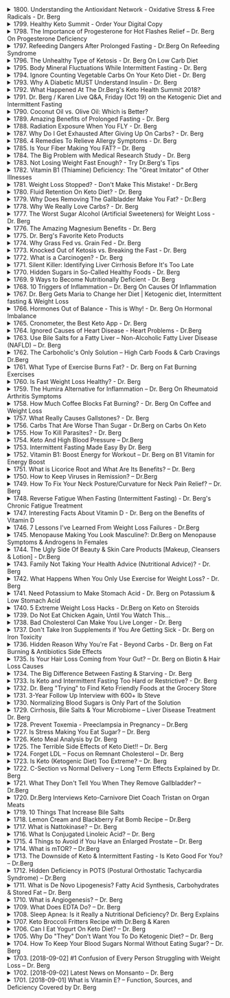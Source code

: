 <details>
<summary>1800. Understanding the Antioxidant Network - Oxidative Stress & Free Radicals - Dr. Berg</summary><br>

<a href="https://www.youtube.com/watch?v=eU64_Ua0Brc" target="_blank">
    <img src="https://img.youtube.com/vi/eU64_Ua0Brc/maxresdefault.jpg" 
        alt="[Youtube]" width="200">
</a>


</details>

<details>
<summary>1799. Healthy Keto Summit - Order Your Digital Copy</summary><br>

<a href="https://www.youtube.com/watch?v=xVkHlj6G518" target="_blank">
    <img src="https://img.youtube.com/vi/xVkHlj6G518/maxresdefault.jpg" 
        alt="[Youtube]" width="200">
</a>


</details>

<details>
<summary>1798. The Importance of Progesterone for Hot Flashes Relief – Dr. Berg On Progesterone Deficiency</summary><br>

<a href="https://www.youtube.com/watch?v=fTYKyPlU0IE" target="_blank">
    <img src="https://img.youtube.com/vi/fTYKyPlU0IE/maxresdefault.jpg" 
        alt="[Youtube]" width="200">
</a>


</details>

<details>
<summary>1797. Refeeding Dangers After Prolonged Fasting - Dr.Berg On Refeeding Syndrome</summary><br>

<a href="https://www.youtube.com/watch?v=9V8xMmkTf64" target="_blank">
    <img src="https://img.youtube.com/vi/9V8xMmkTf64/maxresdefault.jpg" 
        alt="[Youtube]" width="200">
</a>


</details>

<details>
<summary>1796. The Unhealthy Type of Ketosis - Dr. Berg On Low Carb Diet</summary><br>

<a href="https://www.youtube.com/watch?v=nfPhbmgf2wI" target="_blank">
    <img src="https://img.youtube.com/vi/nfPhbmgf2wI/maxresdefault.jpg" 
        alt="[Youtube]" width="200">
</a>


</details>

<details>
<summary>1795. Body Mineral Fluctuations While Intermittent Fasting - Dr. Berg</summary><br>

<a href="https://www.youtube.com/watch?v=kCd6oXZXaZM" target="_blank">
    <img src="https://img.youtube.com/vi/kCd6oXZXaZM/maxresdefault.jpg" 
        alt="[Youtube]" width="200">
</a>


</details>

<details>
<summary>1794. Ignore Counting Vegetable Carbs On Your Keto Diet - Dr. Berg</summary><br>

<a href="https://www.youtube.com/watch?v=abIwP9cOMEk" target="_blank">
    <img src="https://img.youtube.com/vi/abIwP9cOMEk/maxresdefault.jpg" 
        alt="[Youtube]" width="200">
</a>


</details>

<details>
<summary>1793. Why A Diabetic MUST Understand Insulin -  Dr. Berg</summary><br>

<a href="https://www.youtube.com/watch?v=k-JcmENOd_g" target="_blank">
    <img src="https://img.youtube.com/vi/k-JcmENOd_g/maxresdefault.jpg" 
        alt="[Youtube]" width="200">
</a>


</details>

<details>
<summary>1792. What Happened At The Dr.Berg's Keto Health Summit 2018?</summary><br>

<a href="https://www.youtube.com/watch?v=FveThYg0PS0" target="_blank">
    <img src="https://img.youtube.com/vi/FveThYg0PS0/maxresdefault.jpg" 
        alt="[Youtube]" width="200">
</a>


</details>

<details>
<summary>1791. Dr. Berg / Karen Live Q&A, Friday (Oct 19) on the Ketogenic Diet and Intermittent Fasting</summary><br>

<a href="https://www.youtube.com/watch?v=PfStOdpzqug" target="_blank">
    <img src="https://img.youtube.com/vi/PfStOdpzqug/maxresdefault.jpg" 
        alt="[Youtube]" width="200">
</a>


</details>

<details>
<summary>1790. Coconut Oil vs. Olive Oil: Which is Better?</summary><br>

<a href="https://www.youtube.com/watch?v=BCVvw-ReyBE" target="_blank">
    <img src="https://img.youtube.com/vi/BCVvw-ReyBE/maxresdefault.jpg" 
        alt="[Youtube]" width="200">
</a>


</details>

<details>
<summary>1789. Amazing Benefits of Prolonged Fasting - Dr. Berg</summary><br>

<a href="https://www.youtube.com/watch?v=EX_kg6Nimbc" target="_blank">
    <img src="https://img.youtube.com/vi/EX_kg6Nimbc/maxresdefault.jpg" 
        alt="[Youtube]" width="200">
</a>


</details>

<details>
<summary>1788. Radiation Exposure When You FLY - Dr. Berg</summary><br>

<a href="https://www.youtube.com/watch?v=o_wwRwVtz5g" target="_blank">
    <img src="https://img.youtube.com/vi/o_wwRwVtz5g/maxresdefault.jpg" 
        alt="[Youtube]" width="200">
</a>


</details>

<details>
<summary>1787. Why Do I Get Exhausted After Giving Up On Carbs? - Dr. Berg</summary><br>

<a href="https://www.youtube.com/watch?v=RpJqcSa_Udc" target="_blank">
    <img src="https://img.youtube.com/vi/RpJqcSa_Udc/maxresdefault.jpg" 
        alt="[Youtube]" width="200">
</a>


</details>

<details>
<summary>1786. 4 Remedies To Relieve Allergy Symptoms - Dr. Berg</summary><br>

<a href="https://www.youtube.com/watch?v=6b436sk5nJQ" target="_blank">
    <img src="https://img.youtube.com/vi/6b436sk5nJQ/maxresdefault.jpg" 
        alt="[Youtube]" width="200">
</a>


</details>

<details>
<summary>1785. Is Your Fiber Making You FAT? – Dr. Berg</summary><br>

<a href="https://www.youtube.com/watch?v=6ko3Y9L_IKw" target="_blank">
    <img src="https://img.youtube.com/vi/6ko3Y9L_IKw/maxresdefault.jpg" 
        alt="[Youtube]" width="200">
</a>


</details>

<details>
<summary>1784. The Big Problem with Medical Research Study - Dr. Berg</summary><br>

<a href="https://www.youtube.com/watch?v=PGCUXpBKZ8s" target="_blank">
    <img src="https://img.youtube.com/vi/PGCUXpBKZ8s/maxresdefault.jpg" 
        alt="[Youtube]" width="200">
</a>


</details>

<details>
<summary>1783. Not Losing Weight Fast Enough? - Try Dr.Berg's Tips</summary><br>

<a href="https://www.youtube.com/watch?v=9EQodVTU9Uw" target="_blank">
    <img src="https://img.youtube.com/vi/9EQodVTU9Uw/maxresdefault.jpg" 
        alt="[Youtube]" width="200">
</a>


</details>

<details>
<summary>1782. Vitamin B1 (Thiamine) Deficiency: The "Great Imitator" of Other Illnesses</summary><br>

<a href="https://www.youtube.com/watch?v=rjVXFqiPDwE" target="_blank">
    <img src="https://img.youtube.com/vi/rjVXFqiPDwE/maxresdefault.jpg" 
        alt="[Youtube]" width="200">
</a>


</details>

<details>
<summary>1781. Weight Loss Stopped? - Don't Make This Mistake! - Dr.Berg</summary><br>

<a href="https://www.youtube.com/watch?v=KIhlXoUkefw" target="_blank">
    <img src="https://img.youtube.com/vi/KIhlXoUkefw/maxresdefault.jpg" 
        alt="[Youtube]" width="200">
</a>


</details>

<details>
<summary>1780. Fluid Retention On Keto Diet? - Dr. Berg</summary><br>

<a href="https://www.youtube.com/watch?v=1dP87mseObk" target="_blank">
    <img src="https://img.youtube.com/vi/1dP87mseObk/maxresdefault.jpg" 
        alt="[Youtube]" width="200">
</a>


</details>

<details>
<summary>1779. Why Does Removing The Gallbladder Make You Fat? - Dr.Berg</summary><br>

<a href="https://www.youtube.com/watch?v=SopkFfSeK8w" target="_blank">
    <img src="https://img.youtube.com/vi/SopkFfSeK8w/maxresdefault.jpg" 
        alt="[Youtube]" width="200">
</a>


</details>

<details>
<summary>1778. Why We Really Love Carbs? - Dr. Berg</summary><br>

<a href="https://www.youtube.com/watch?v=DakjUM_Q0ZY" target="_blank">
    <img src="https://img.youtube.com/vi/DakjUM_Q0ZY/maxresdefault.jpg" 
        alt="[Youtube]" width="200">
</a>


</details>

<details>
<summary>1777. The Worst Sugar Alcohol (Artificial Sweeteners) for Weight Loss - Dr. Berg</summary><br>

<a href="https://www.youtube.com/watch?v=H7AqABw5-_A" target="_blank">
    <img src="https://img.youtube.com/vi/H7AqABw5-_A/maxresdefault.jpg" 
        alt="[Youtube]" width="200">
</a>


</details>

<details>
<summary>1776. The Amazing Magnesium Benefits - Dr. Berg</summary><br>

<a href="https://www.youtube.com/watch?v=rq2pcEQhk_w" target="_blank">
    <img src="https://img.youtube.com/vi/rq2pcEQhk_w/maxresdefault.jpg" 
        alt="[Youtube]" width="200">
</a>


</details>

<details>
<summary>1775. Dr. Berg's Favorite Keto Products</summary><br>

<a href="https://www.youtube.com/watch?v=00sD_Y359xU" target="_blank">
    <img src="https://img.youtube.com/vi/00sD_Y359xU/maxresdefault.jpg" 
        alt="[Youtube]" width="200">
</a>


</details>

<details>
<summary>1774. Why Grass Fed vs. Grain Fed - Dr. Berg</summary><br>

<a href="https://www.youtube.com/watch?v=EWxYhaaColY" target="_blank">
    <img src="https://img.youtube.com/vi/EWxYhaaColY/maxresdefault.jpg" 
        alt="[Youtube]" width="200">
</a>


</details>

<details>
<summary>1773. Knocked Out of Ketosis vs. Breaking the Fast - Dr. Berg</summary><br>

<a href="https://www.youtube.com/watch?v=DpWuYf0GTLQ" target="_blank">
    <img src="https://img.youtube.com/vi/DpWuYf0GTLQ/maxresdefault.jpg" 
        alt="[Youtube]" width="200">
</a>


</details>

<details>
<summary>1772. What is a Carcinogen? - Dr. Berg</summary><br>

<a href="https://www.youtube.com/watch?v=Nz6DUu3g-cc" target="_blank">
    <img src="https://img.youtube.com/vi/Nz6DUu3g-cc/maxresdefault.jpg" 
        alt="[Youtube]" width="200">
</a>


</details>

<details>
<summary>1771. Silent Killer: Identifying Liver Cirrhosis Before It's Too Late</summary><br>

<a href="https://www.youtube.com/watch?v=2A1SddpHsus" target="_blank">
    <img src="https://img.youtube.com/vi/2A1SddpHsus/maxresdefault.jpg" 
        alt="[Youtube]" width="200">
</a>


</details>

<details>
<summary>1770. Hidden Sugars in So-Called Healthy Foods - Dr. Berg</summary><br>

<a href="https://www.youtube.com/watch?v=HFudDwqTu0M" target="_blank">
    <img src="https://img.youtube.com/vi/HFudDwqTu0M/maxresdefault.jpg" 
        alt="[Youtube]" width="200">
</a>


</details>

<details>
<summary>1769. 9 Ways to Become Nutritionally Deficient - Dr. Berg</summary><br>

<a href="https://www.youtube.com/watch?v=HH7etpYcv30" target="_blank">
    <img src="https://img.youtube.com/vi/HH7etpYcv30/maxresdefault.jpg" 
        alt="[Youtube]" width="200">
</a>


</details>

<details>
<summary>1768. 10 Triggers of Inflammation – Dr. Berg On Causes Of Inflammation</summary><br>

<a href="https://www.youtube.com/watch?v=YxeXfjWzqjc" target="_blank">
    <img src="https://img.youtube.com/vi/YxeXfjWzqjc/maxresdefault.jpg" 
        alt="[Youtube]" width="200">
</a>


</details>

<details>
<summary>1767. Dr. Berg Gets Maria to Change her Diet  | Ketogenic diet, Intermittent fasting & Weight Loss</summary><br>

<a href="https://www.youtube.com/watch?v=q7iQ06coxHQ" target="_blank">
    <img src="https://img.youtube.com/vi/q7iQ06coxHQ/maxresdefault.jpg" 
        alt="[Youtube]" width="200">
</a>


</details>

<details>
<summary>1766. Hormones Out of Balance - This is Why! - Dr. Berg On Hormonal Imbalance</summary><br>

<a href="https://www.youtube.com/watch?v=AqufWFYK_r8" target="_blank">
    <img src="https://img.youtube.com/vi/AqufWFYK_r8/maxresdefault.jpg" 
        alt="[Youtube]" width="200">
</a>


</details>

<details>
<summary>1765. Cronometer, the Best Keto App - Dr. Berg</summary><br>

<a href="https://www.youtube.com/watch?v=YA7BTmE3zYQ" target="_blank">
    <img src="https://img.youtube.com/vi/YA7BTmE3zYQ/maxresdefault.jpg" 
        alt="[Youtube]" width="200">
</a>


</details>

<details>
<summary>1764. Ignored Causes of Heart Disease - Heart Problems - Dr.Berg</summary><br>

<a href="https://www.youtube.com/watch?v=uYQVVSu5YGw" target="_blank">
    <img src="https://img.youtube.com/vi/uYQVVSu5YGw/maxresdefault.jpg" 
        alt="[Youtube]" width="200">
</a>


</details>

<details>
<summary>1763. Use Bile Salts for a Fatty Liver – Non-Alcoholic Fatty Liver Disease (NAFLD) – Dr. Berg</summary><br>

<a href="https://www.youtube.com/watch?v=ZALPTExG_d0" target="_blank">
    <img src="https://img.youtube.com/vi/ZALPTExG_d0/maxresdefault.jpg" 
        alt="[Youtube]" width="200">
</a>


</details>

<details>
<summary>1762. The Carboholic's Only Solution – High Carb Foods & Carb Cravings Dr.Berg</summary><br>

<a href="https://www.youtube.com/watch?v=Xr6F8Mbf1nY" target="_blank">
    <img src="https://img.youtube.com/vi/Xr6F8Mbf1nY/maxresdefault.jpg" 
        alt="[Youtube]" width="200">
</a>


</details>

<details>
<summary>1761. What Type of Exercise Burns Fat? - Dr. Berg on Fat Burning Exercises</summary><br>

<a href="https://www.youtube.com/watch?v=i-MmwsNZ9OM" target="_blank">
    <img src="https://img.youtube.com/vi/i-MmwsNZ9OM/maxresdefault.jpg" 
        alt="[Youtube]" width="200">
</a>


</details>

<details>
<summary>1760. Is Fast Weight Loss Healthy? - Dr. Berg</summary><br>

<a href="https://www.youtube.com/watch?v=rIHF_nZg2oM" target="_blank">
    <img src="https://img.youtube.com/vi/rIHF_nZg2oM/maxresdefault.jpg" 
        alt="[Youtube]" width="200">
</a>


</details>

<details>
<summary>1759. The Humira Alternative for Inflammation – Dr. Berg On Rheumatoid Arthritis Symptoms</summary><br>

<a href="https://www.youtube.com/watch?v=j_LNCT3KviY" target="_blank">
    <img src="https://img.youtube.com/vi/j_LNCT3KviY/maxresdefault.jpg" 
        alt="[Youtube]" width="200">
</a>


</details>

<details>
<summary>1758. How Much Coffee Blocks Fat Burning? - Dr. Berg On Coffee and Weight Loss</summary><br>

<a href="https://www.youtube.com/watch?v=D-wBWu-dRg4" target="_blank">
    <img src="https://img.youtube.com/vi/D-wBWu-dRg4/maxresdefault.jpg" 
        alt="[Youtube]" width="200">
</a>


</details>

<details>
<summary>1757. What Really Causes Gallstones? - Dr. Berg</summary><br>

<a href="https://www.youtube.com/watch?v=C5PweRDxf6g" target="_blank">
    <img src="https://img.youtube.com/vi/C5PweRDxf6g/maxresdefault.jpg" 
        alt="[Youtube]" width="200">
</a>


</details>

<details>
<summary>1756. Carbs That Are Worse Than Sugar - Dr.Berg on Carbs On Keto</summary><br>

<a href="https://www.youtube.com/watch?v=lIkLQDUE9a0" target="_blank">
    <img src="https://img.youtube.com/vi/lIkLQDUE9a0/maxresdefault.jpg" 
        alt="[Youtube]" width="200">
</a>


</details>

<details>
<summary>1755. How To Kill Parasites? - Dr. Berg</summary><br>

<a href="https://www.youtube.com/watch?v=XbZj0qfVT7s" target="_blank">
    <img src="https://img.youtube.com/vi/XbZj0qfVT7s/maxresdefault.jpg" 
        alt="[Youtube]" width="200">
</a>


</details>

<details>
<summary>1754. Keto And High Blood Pressure – Dr.Berg</summary><br>

<a href="https://www.youtube.com/watch?v=rVL79DvfAyA" target="_blank">
    <img src="https://img.youtube.com/vi/rVL79DvfAyA/maxresdefault.jpg" 
        alt="[Youtube]" width="200">
</a>


</details>

<details>
<summary>1753. Intermittent Fasting Made Easy By Dr. Berg</summary><br>

<a href="https://www.youtube.com/watch?v=OrEWl9NJD_Q" target="_blank">
    <img src="https://img.youtube.com/vi/OrEWl9NJD_Q/maxresdefault.jpg" 
        alt="[Youtube]" width="200">
</a>


</details>

<details>
<summary>1752. Vitamin B1: Boost Energy for Workout – Dr. Berg on B1 Vitamin for Energy Boost</summary><br>

<a href="https://www.youtube.com/watch?v=iH2jGTxau58" target="_blank">
    <img src="https://img.youtube.com/vi/iH2jGTxau58/maxresdefault.jpg" 
        alt="[Youtube]" width="200">
</a>


</details>

<details>
<summary>1751. What is Licorice Root and What Are Its Benefits? – Dr. Berg</summary><br>

<a href="https://www.youtube.com/watch?v=_6u9wZ83mkE" target="_blank">
    <img src="https://img.youtube.com/vi/_6u9wZ83mkE/maxresdefault.jpg" 
        alt="[Youtube]" width="200">
</a>


</details>

<details>
<summary>1750. How to Keep Viruses in Remission? – Dr.Berg</summary><br>

<a href="https://www.youtube.com/watch?v=2W7MEy72l7Q" target="_blank">
    <img src="https://img.youtube.com/vi/2W7MEy72l7Q/maxresdefault.jpg" 
        alt="[Youtube]" width="200">
</a>


</details>

<details>
<summary>1749. How To Fix Your Neck Posture/Curvature for Neck Pain Relief? – Dr. Berg</summary><br>

<a href="https://www.youtube.com/watch?v=abyNXeKF0kE" target="_blank">
    <img src="https://img.youtube.com/vi/abyNXeKF0kE/maxresdefault.jpg" 
        alt="[Youtube]" width="200">
</a>


</details>

<details>
<summary>1748. Reverse Fatigue When Fasting (Intermittent Fasting) - Dr. Berg's Chronic Fatigue Treatment</summary><br>

<a href="https://www.youtube.com/watch?v=MpFejI0_gps" target="_blank">
    <img src="https://img.youtube.com/vi/MpFejI0_gps/maxresdefault.jpg" 
        alt="[Youtube]" width="200">
</a>


</details>

<details>
<summary>1747. Interesting Facts About Vitamin D - Dr. Berg on the Benefits of Vitamin D</summary><br>

<a href="https://www.youtube.com/watch?v=Ub495mlpl5g" target="_blank">
    <img src="https://img.youtube.com/vi/Ub495mlpl5g/maxresdefault.jpg" 
        alt="[Youtube]" width="200">
</a>


</details>

<details>
<summary>1746. 7 Lessons I've Learned From Weight Loss Failures - Dr.Berg</summary><br>

<a href="https://www.youtube.com/watch?v=usBkRM-V-2c" target="_blank">
    <img src="https://img.youtube.com/vi/usBkRM-V-2c/maxresdefault.jpg" 
        alt="[Youtube]" width="200">
</a>


</details>

<details>
<summary>1745. Menopause Making You Look Masculine?: Dr.Berg on Menopause Symptoms & Androgens In Females</summary><br>

<a href="https://www.youtube.com/watch?v=jo4MvvUQC2k" target="_blank">
    <img src="https://img.youtube.com/vi/jo4MvvUQC2k/maxresdefault.jpg" 
        alt="[Youtube]" width="200">
</a>


</details>

<details>
<summary>1744. The Ugly Side Of Beauty & Skin Care Products [Makeup, Cleansers & Lotion] - Dr.Berg</summary><br>

<a href="https://www.youtube.com/watch?v=L3O7b6DU17s" target="_blank">
    <img src="https://img.youtube.com/vi/L3O7b6DU17s/maxresdefault.jpg" 
        alt="[Youtube]" width="200">
</a>


</details>

<details>
<summary>1743. Family Not Taking Your Health Advice (Nutritional Advice)? - Dr. Berg</summary><br>

<a href="https://www.youtube.com/watch?v=YJIxfta3Ppw" target="_blank">
    <img src="https://img.youtube.com/vi/YJIxfta3Ppw/maxresdefault.jpg" 
        alt="[Youtube]" width="200">
</a>


</details>

<details>
<summary>1742. What Happens When You Only Use Exercise for Weight Loss? - Dr. Berg</summary><br>

<a href="https://www.youtube.com/watch?v=3tRvxIzFf8o" target="_blank">
    <img src="https://img.youtube.com/vi/3tRvxIzFf8o/maxresdefault.jpg" 
        alt="[Youtube]" width="200">
</a>


</details>

<details>
<summary>1741. Need Potassium to Make Stomach Acid - Dr. Berg on Potassium & Low Stomach Acid</summary><br>

<a href="https://www.youtube.com/watch?v=9zHq0rMP28I" target="_blank">
    <img src="https://img.youtube.com/vi/9zHq0rMP28I/maxresdefault.jpg" 
        alt="[Youtube]" width="200">
</a>


</details>

<details>
<summary>1740. 5 Extreme Weight Loss Hacks - Dr.Berg on Keto on Steroids</summary><br>

<a href="https://www.youtube.com/watch?v=mlJRSebJ0XA" target="_blank">
    <img src="https://img.youtube.com/vi/mlJRSebJ0XA/maxresdefault.jpg" 
        alt="[Youtube]" width="200">
</a>


</details>

<details>
<summary>1739. Do Not Eat Chicken Again, Until You Watch This...</summary><br>

<a href="https://www.youtube.com/watch?v=bo8b_c8M22g" target="_blank">
    <img src="https://img.youtube.com/vi/bo8b_c8M22g/maxresdefault.jpg" 
        alt="[Youtube]" width="200">
</a>


</details>

<details>
<summary>1738. Bad Cholesterol Can Make You Live Longer - Dr. Berg</summary><br>

<a href="https://www.youtube.com/watch?v=zEhygI0kvMg" target="_blank">
    <img src="https://img.youtube.com/vi/zEhygI0kvMg/maxresdefault.jpg" 
        alt="[Youtube]" width="200">
</a>


</details>

<details>
<summary>1737. Don't Take Iron Supplements if You Are Getting Sick - Dr. Berg on Iron Toxicity</summary><br>

<a href="https://www.youtube.com/watch?v=yPgb2h0RHiU" target="_blank">
    <img src="https://img.youtube.com/vi/yPgb2h0RHiU/maxresdefault.jpg" 
        alt="[Youtube]" width="200">
</a>


</details>

<details>
<summary>1736. Hidden Reason Why You're Fat - Beyond Carbs - Dr. Berg on Fat Burning &  Antibiotics Side Effects</summary><br>

<a href="https://www.youtube.com/watch?v=5-CwMkfUuS8" target="_blank">
    <img src="https://img.youtube.com/vi/5-CwMkfUuS8/maxresdefault.jpg" 
        alt="[Youtube]" width="200">
</a>


</details>

<details>
<summary>1735. Is Your Hair Loss Coming from Your Gut? – Dr. Berg on Biotin & Hair Loss Causes</summary><br>

<a href="https://www.youtube.com/watch?v=C8vItCic5sQ" target="_blank">
    <img src="https://img.youtube.com/vi/C8vItCic5sQ/maxresdefault.jpg" 
        alt="[Youtube]" width="200">
</a>


</details>

<details>
<summary>1734. The Big Difference Between Fasting & Starving - Dr. Berg</summary><br>

<a href="https://www.youtube.com/watch?v=bPAm66TbPcY" target="_blank">
    <img src="https://img.youtube.com/vi/bPAm66TbPcY/maxresdefault.jpg" 
        alt="[Youtube]" width="200">
</a>


</details>

<details>
<summary>1733. Is Keto and Intermittent Fasting Too Hard or Restrictive? - Dr. Berg</summary><br>

<a href="https://www.youtube.com/watch?v=xeL9O3UUiDY" target="_blank">
    <img src="https://img.youtube.com/vi/xeL9O3UUiDY/maxresdefault.jpg" 
        alt="[Youtube]" width="200">
</a>


</details>

<details>
<summary>1732. Dr. Berg "Trying" to Find Keto Friendly Foods at the Grocery Store</summary><br>

<a href="https://www.youtube.com/watch?v=52wkOBQ4uQY" target="_blank">
    <img src="https://img.youtube.com/vi/52wkOBQ4uQY/maxresdefault.jpg" 
        alt="[Youtube]" width="200">
</a>


</details>

<details>
<summary>1731. 3-Year Follow Up Interview with 600+ lb Steve</summary><br>

<a href="https://www.youtube.com/watch?v=YbwMKbjhtAA" target="_blank">
    <img src="https://img.youtube.com/vi/YbwMKbjhtAA/maxresdefault.jpg" 
        alt="[Youtube]" width="200">
</a>


</details>

<details>
<summary>1730. Normalizing Blood Sugars is Only Part of the Solution</summary><br>

<a href="https://www.youtube.com/watch?v=JoAIA4E2SaM" target="_blank">
    <img src="https://img.youtube.com/vi/JoAIA4E2SaM/maxresdefault.jpg" 
        alt="[Youtube]" width="200">
</a>


</details>

<details>
<summary>1729. Cirrhosis, Bile Salts & Your Microbiome – Liver Disease Treatment Dr. Berg</summary><br>

<a href="https://www.youtube.com/watch?v=e1W9fMS1jZM" target="_blank">
    <img src="https://img.youtube.com/vi/e1W9fMS1jZM/maxresdefault.jpg" 
        alt="[Youtube]" width="200">
</a>


</details>

<details>
<summary>1728. Prevent Toxemia - Preeclampsia in Pregnancy – Dr.Berg</summary><br>

<a href="https://www.youtube.com/watch?v=UhE-nt_Q0rM" target="_blank">
    <img src="https://img.youtube.com/vi/UhE-nt_Q0rM/maxresdefault.jpg" 
        alt="[Youtube]" width="200">
</a>


</details>

<details>
<summary>1727. Is Stress Making You Eat Sugar? – Dr. Berg</summary><br>

<a href="https://www.youtube.com/watch?v=WNp-PVnE8fU" target="_blank">
    <img src="https://img.youtube.com/vi/WNp-PVnE8fU/maxresdefault.jpg" 
        alt="[Youtube]" width="200">
</a>


</details>

<details>
<summary>1726. Keto Meal Analysis by Dr. Berg</summary><br>

<a href="https://www.youtube.com/watch?v=5B-eWnpK0cc" target="_blank">
    <img src="https://img.youtube.com/vi/5B-eWnpK0cc/maxresdefault.jpg" 
        alt="[Youtube]" width="200">
</a>


</details>

<details>
<summary>1725. The Terrible Side Effects of Keto Diet!! – Dr. Berg</summary><br>

<a href="https://www.youtube.com/watch?v=QiJXYa7rXBM" target="_blank">
    <img src="https://img.youtube.com/vi/QiJXYa7rXBM/maxresdefault.jpg" 
        alt="[Youtube]" width="200">
</a>


</details>

<details>
<summary>1724. Forget LDL – Focus on Remnant Cholesterol – Dr. Berg</summary><br>

<a href="https://www.youtube.com/watch?v=DN9TEfqTMiE" target="_blank">
    <img src="https://img.youtube.com/vi/DN9TEfqTMiE/maxresdefault.jpg" 
        alt="[Youtube]" width="200">
</a>


</details>

<details>
<summary>1723. Is Keto (Ketogenic Diet) Too Extreme? – Dr. Berg</summary><br>

<a href="https://www.youtube.com/watch?v=ULBLhjJO3m4" target="_blank">
    <img src="https://img.youtube.com/vi/ULBLhjJO3m4/maxresdefault.jpg" 
        alt="[Youtube]" width="200">
</a>


</details>

<details>
<summary>1722. C-Section vs Normal Delivery – Long Term Effects Explained by Dr. Berg</summary><br>

<a href="https://www.youtube.com/watch?v=PUsuT-K-pKo" target="_blank">
    <img src="https://img.youtube.com/vi/PUsuT-K-pKo/maxresdefault.jpg" 
        alt="[Youtube]" width="200">
</a>


</details>

<details>
<summary>1721. What They Don't Tell You When They Remove Gallbladder? – Dr.Berg</summary><br>

<a href="https://www.youtube.com/watch?v=QguqK_DJMK0" target="_blank">
    <img src="https://img.youtube.com/vi/QguqK_DJMK0/maxresdefault.jpg" 
        alt="[Youtube]" width="200">
</a>


</details>

<details>
<summary>1720. Dr.Berg Interviews Keto-Carnivore Diet Coach Tristan on Organ Meats</summary><br>

<a href="https://www.youtube.com/watch?v=TijvA-wWtwc" target="_blank">
    <img src="https://img.youtube.com/vi/TijvA-wWtwc/maxresdefault.jpg" 
        alt="[Youtube]" width="200">
</a>


</details>

<details>
<summary>1719. 10 Things That Increase Bile Salts</summary><br>

<a href="https://www.youtube.com/watch?v=h64_7DYf5_0" target="_blank">
    <img src="https://img.youtube.com/vi/h64_7DYf5_0/maxresdefault.jpg" 
        alt="[Youtube]" width="200">
</a>


</details>

<details>
<summary>1718. Lemon Cream and Blackberry Fat Bomb Recipe – Dr.Berg</summary><br>

<a href="https://www.youtube.com/watch?v=cmAzDBftr4w" target="_blank">
    <img src="https://img.youtube.com/vi/cmAzDBftr4w/maxresdefault.jpg" 
        alt="[Youtube]" width="200">
</a>


</details>

<details>
<summary>1717. What is Nattokinase? – Dr. Berg</summary><br>

<a href="https://www.youtube.com/watch?v=cpWTGR2sYtc" target="_blank">
    <img src="https://img.youtube.com/vi/cpWTGR2sYtc/maxresdefault.jpg" 
        alt="[Youtube]" width="200">
</a>


</details>

<details>
<summary>1716. What Is Conjugated Linoleic Acid? – Dr. Berg</summary><br>

<a href="https://www.youtube.com/watch?v=0zaIVZi_vqM" target="_blank">
    <img src="https://img.youtube.com/vi/0zaIVZi_vqM/maxresdefault.jpg" 
        alt="[Youtube]" width="200">
</a>


</details>

<details>
<summary>1715. 4 Things to Avoid if You Have an Enlarged Prostate – Dr. Berg</summary><br>

<a href="https://www.youtube.com/watch?v=APec1K5xBk8" target="_blank">
    <img src="https://img.youtube.com/vi/APec1K5xBk8/maxresdefault.jpg" 
        alt="[Youtube]" width="200">
</a>


</details>

<details>
<summary>1714. What is mTOR? – Dr.Berg</summary><br>

<a href="https://www.youtube.com/watch?v=Wg6tvKxS9FE" target="_blank">
    <img src="https://img.youtube.com/vi/Wg6tvKxS9FE/maxresdefault.jpg" 
        alt="[Youtube]" width="200">
</a>


</details>

<details>
<summary>1713. The Downside of Keto & Intermittent Fasting - Is Keto Good For You? – Dr.Berg</summary><br>

<a href="https://www.youtube.com/watch?v=-CwIBrkQXnk" target="_blank">
    <img src="https://img.youtube.com/vi/-CwIBrkQXnk/maxresdefault.jpg" 
        alt="[Youtube]" width="200">
</a>


</details>

<details>
<summary>1712. Hidden Deficiency in POTS (Postural Orthostatic Tachycardia Syndrome) – Dr.Berg</summary><br>

<a href="https://www.youtube.com/watch?v=84lRoZKMte8" target="_blank">
    <img src="https://img.youtube.com/vi/84lRoZKMte8/maxresdefault.jpg" 
        alt="[Youtube]" width="200">
</a>


</details>

<details>
<summary>1711. What is De Novo Lipogenesis? Fatty Acid Synthesis, Carbohydrates & Stored Fat – Dr. Berg</summary><br>

<a href="https://www.youtube.com/watch?v=vlgzy4q1JT0" target="_blank">
    <img src="https://img.youtube.com/vi/vlgzy4q1JT0/maxresdefault.jpg" 
        alt="[Youtube]" width="200">
</a>


</details>

<details>
<summary>1710. What is Angiogenesis? – Dr. Berg</summary><br>

<a href="https://www.youtube.com/watch?v=n3rtIwvC4nU" target="_blank">
    <img src="https://img.youtube.com/vi/n3rtIwvC4nU/maxresdefault.jpg" 
        alt="[Youtube]" width="200">
</a>


</details>

<details>
<summary>1709. What Does EDTA Do? – Dr. Berg</summary><br>

<a href="https://www.youtube.com/watch?v=sFH-0Uu24-c" target="_blank">
    <img src="https://img.youtube.com/vi/sFH-0Uu24-c/maxresdefault.jpg" 
        alt="[Youtube]" width="200">
</a>


</details>

<details>
<summary>1708. Sleep Apnea: Is it Really a Nutritional Deficiency? Dr. Berg Explains</summary><br>

<a href="https://www.youtube.com/watch?v=hJajkK2PuMg" target="_blank">
    <img src="https://img.youtube.com/vi/hJajkK2PuMg/maxresdefault.jpg" 
        alt="[Youtube]" width="200">
</a>


</details>

<details>
<summary>1707. Keto Broccoli Fritters Recipe with Dr.Berg & Karen</summary><br>

<a href="https://www.youtube.com/watch?v=FN9hqxaW7J8" target="_blank">
    <img src="https://img.youtube.com/vi/FN9hqxaW7J8/maxresdefault.jpg" 
        alt="[Youtube]" width="200">
</a>


</details>

<details>
<summary>1706. Can I Eat Yogurt On Keto Diet? – Dr. Berg</summary><br>

<a href="https://www.youtube.com/watch?v=-Pugx5N7p1I" target="_blank">
    <img src="https://img.youtube.com/vi/-Pugx5N7p1I/maxresdefault.jpg" 
        alt="[Youtube]" width="200">
</a>


</details>

<details>
<summary>1705. Why Do "They" Don't Want You To Do Ketogenic Diet? – Dr. Berg</summary><br>

<a href="https://www.youtube.com/watch?v=DJCgAqV5j5g" target="_blank">
    <img src="https://img.youtube.com/vi/DJCgAqV5j5g/maxresdefault.jpg" 
        alt="[Youtube]" width="200">
</a>


</details>

<details>
<summary>1704. How To Keep Your Blood Sugars Normal Without Eating Sugar? – Dr. Berg</summary><br>

<a href="https://www.youtube.com/watch?v=6fMGr3mo0Us" target="_blank">
    <img src="https://img.youtube.com/vi/6fMGr3mo0Us/maxresdefault.jpg" 
        alt="[Youtube]" width="200">
</a>


</details>

<details>
<summary>1703. [2018-09-02] #1 Confusion of Every Person Struggling with Weight Loss – Dr. Berg</summary><br>

<a href="https://www.youtube.com/watch?v=Y3o7VqXFMSs" target="_blank">
    <img src="https://img.youtube.com/vi/Y3o7VqXFMSs/maxresdefault.jpg" 
        alt="[Youtube]" width="200">
</a>

### 核心主題  
- **胰島素的作用及影響**：文章圍繞胰島素的功能、其對脂肪存儲和代謝的影響以及如何通過調控胰島素水平來實現減重展開討論。

### 主要觀念  
1. 胰島素不僅降低血糖，還促進脂肪存儲並抑制脂肪釋放。  
2. 胰島素過高是肥胖和超重的主要原因之一。  
3. 大多數醫生只測量血糖水平，而忽視了胰島素水平的檢查。  

### 問題原因  
- **胰島素失衡**：許多 overweight 人士存在胰島素水平升高（insulin resistance）的情況，這會導致脂肪不易被燃燒，從而阻礙減重目標的實現。  

### 解決方法  
1. **降低胰島素水平**：首要任務是將胰島素水平恢復到正常範圍，而非單純計算熱量攝取或增加運動強度。  
2. **飲食調整**：通過飲食結構的改變來降低胰島素分泌，例如採用低碳水化合物或生酮飲食。  

### 健康建議  
1. **參加健康研討會**：文章推薦參加即將於十月舉行的 Keto Health Summit，以获取更多專業知識和策略。  
2. **提升記憶力與壓力 tolerance**：研討會將介紹增強記憶力、提高應對壓力能力以及加速新陈代谢的方法。  

### 結論  
- 調控胰島素水平是減重的關鍵，而非傳統的熱量控制或運動方法。  
- 參加專業健康研討會可獲得更多實用信息和策略，以幫助實現健康目標。
</details>

<details>
<summary>1702. [2018-09-02] Latest News on Monsanto – Dr. Berg</summary><br>

<a href="https://www.youtube.com/watch?v=E6SeA_J6Ov8" target="_blank">
    <img src="https://img.youtube.com/vi/E6SeA_J6Ov8/maxresdefault.jpg" 
        alt="[Youtube]" width="200">
</a>

===== 影響力分析 =====

### 核心主題: 
 Monsanto 事件及其法律後果對全球農業和公共健康的影響。

### 主要觀念:
1. **monsanto 的責任問題**:
   - 使用 glyphosate（Roundup Ready）的 GMO 種稙。
   - 被控製劑引發非霍奇金淋巴瘤。
2. **法律裁決**:
   - 初次針對 Monsanto 的成功訴訟，陪審團裁定 2.9 億美元賠償。
   - 開啟了 4000 人的集體訴訟潮。
3. **monsanto 的研究操縱**:
   - 曝光 ghostwriting 和付科學家的研究結論。
   - 涉及欺詐和不當影響以塑造偏見。

### 問題原因:
1. **monsanto 的產品安全問題**:
   - Glyphosate 被指導致癌症等健康問題。
2. **研究的可靠性缺失**:
   - 公司內部文檔顯示操縱科學研究。
   - 影響公眾和政策制定者的信任。

### 解決方法:
1. **加強監管措施**:
   - 呼籲更嚴格的農藥審查和標示法規。
2. **提升透明度**:
   - 推動 Monsanto 和其他企業公開研究數據。
3. **消費者教育**:
   - 提高公眾對 GMO 和 pesticide 危害的认知。

### 健康建議:
1. **選擇非 GMO 食品**:
   - 支持有機和本地產品，減少 glyphosate 暴露。
2. **飲食記錄與分析**:
   - 記錄日常飲食，評估健康影響。
3. **定期體檢**:
   - 尤其注意潛在的癌症徵兆。

### 結論:
 Monsanto 的法律敗訴標誌著全球農業和公共健康的轉捩點。此裁決強調了企業 responsibility 和科學 integrity的重要性，並鼓勵消費者和政策制定者采取更 proactive 的措施保護公共健康。
</details>

<details>
<summary>1701. [2018-09-01] What is Vitamin E? – Function, Sources, and Deficiency Covered by Dr. Berg</summary><br>

<a href="https://www.youtube.com/watch?v=o4iwGloEUF0" target="_blank">
    <img src="https://img.youtube.com/vi/o4iwGloEUF0/maxresdefault.jpg" 
        alt="[Youtube]" width="200">
</a>

### 小節歸納

#### 核心主題
- 維生素E在維護心血管健康中的重要作用。

#### 主要觀念
1. 維生素E deficiency主要由攝入精緻碳水化合物（如面包、義大利麵、燕麥片等）引起。
2. 維生素E具有獨特的抗氧化特性，能夠穿越細胞膜，提供全身性的抗氧化保護。
3. 維生素E複合物包含多種形式（如α-tocopheryl、γ-tocopheryl和δ-tocopherol），每種形式都有其特定的功能。
4. α-tocopheryl主要由肝臟利用，並需要與LDL（低密度脂蛋白）結合以運輸至全身，發揮抗氧化作用。

#### 問題原因
- 獨.phase使用α-tocopherylサプリメント可能导致 antioxidant imbalance，無法充分發揮其抗氧化效果。
- 精緻碳水化合物的攝入過量導致维生素E deficiency，增加慢性病風險。

#### 解決方法
1. 確保攝取完整的维生素E複合物，而非單一形式（如α-tocopheryl）。
2. 通過飲食攝取富含维生素E的食物，如橄欖油、種子、堅果和蔬菜。
3. 使用サプリメント時選擇包含整個複合物的產品。

#### 健康建議
- 避免過量攝入精緻碳水化合物以預防维生素E deficiency。
- 確保飲食中攝取多樣化的抗氧化劑來源，以維持整體健康。
- 定期監測血脂和抗.Free radicals水平，以評估 antioxidant status。

#### 結論
- 維生素E在心血管健康、癌症預防和皮膚健康等方面具有重要意義。
- 確保完整的维生素E攝取是維持這些健康益處的關鍵。

---

### 研究方向

1. **抗氧化劑在心血管疾病中的作用機制研究**
   - 探讨不同的维生素E同分異構體（如α-tocopheryl、γ-tocopheryl和δ-tocopherol）如何相互作用，共同影響血脂 metabolism 和动脉健康。
   - 研究维生素E在LDL运输中的具體作用，及其對膽固醇氧化的影響。

2. **飲食中精緻碳水化合物攝取與慢性病風險的關聯研究**
   - 調查精緻碳水化合物攝入如何導致维生素E deficiency。
   - 探討增加完整抗氧化劑攝取對降低心臟病、中風和癌症風險的效果。
</details>

